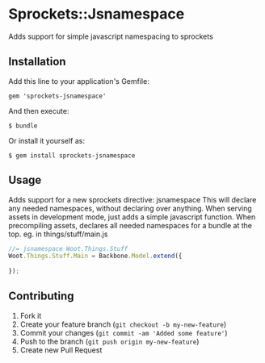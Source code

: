 # Sprockets::Jsnamespace

Adds support for simple javascript namespacing to sprockets

## Installation

Add this line to your application's Gemfile:

    gem 'sprockets-jsnamespace'

And then execute:

    $ bundle

Or install it yourself as:

    $ gem install sprockets-jsnamespace

## Usage

Adds support for a new sprockets directive: jsnamespace
This will declare any needed namespaces, without declaring over anything.
When serving assets in development mode, just adds a simple javascript function.
When precompiling assets, declares all needed namespaces for a bundle at the top.
eg. 
in things/stuff/main.js
```javascript
//= jsnamespace Woot.Things.Stuff
Woot.Things.Stuff.Main = Backbone.Model.extend({
  
});
```
## Contributing

1. Fork it
2. Create your feature branch (`git checkout -b my-new-feature`)
3. Commit your changes (`git commit -am 'Added some feature'`)
4. Push to the branch (`git push origin my-new-feature`)
5. Create new Pull Request
